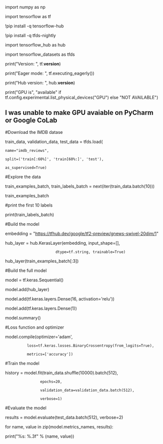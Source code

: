 import numpy as np

import tensorflow as tf


!pip install -q tensorflow-hub

!pip install -q tfds-nightly

import tensorflow_hub as hub

import tensorflow_datasets as tfds


print("Version: ", tf.__version__)

print("Eager mode: ", tf.executing_eagerly())

print("Hub version: ", hub.__version__)

print("GPU is", "available" if tf.config.experimental.list_physical_devices("GPU") else "NOT AVAILABLE")


## I was unable to make GPU avaiable on PyCharm or Google CoLab

#Download the IMDB datase

train_data, validation_data, test_data = tfds.load(

    name="imdb_reviews", 
    
    split=('train[:60%]', 'train[60%:]', 'test'),
    
    as_supervised=True)
    

#Explore the data

train_examples_batch, train_labels_batch = next(iter(train_data.batch(10)))

train_examples_batch


#print the first 10 labels

print(train_labels_batch)


#Build the model

embedding = "https://tfhub.dev/google/tf2-preview/gnews-swivel-20dim/1" 

hub_layer = hub.KerasLayer(embedding, input_shape=[], 

                           dtype=tf.string, trainable=True)
                           
hub_layer(train_examples_batch[:3])

#Build the full model

model = tf.keras.Sequential()

model.add(hub_layer)

model.add(tf.keras.layers.Dense(16, activation='relu'))

model.add(tf.keras.layers.Dense(1))


model.summary()

#Loss function and optimizer

model.compile(optimizer='adam',

              loss=tf.keras.losses.BinaryCrossentropy(from_logits=True),
              
              metrics=['accuracy'])

#Train the model

history = model.fit(train_data.shuffle(10000).batch(512),

                    epochs=20,
                    
                    validation_data=validation_data.batch(512),
                    
                    verbose=1)
                  
                  
#Evaluate the model

results = model.evaluate(test_data.batch(512), verbose=2)

for name, value in zip(model.metrics_names, results):

  print("%s: %.3f" % (name, value))
